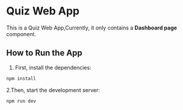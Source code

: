 # Quiz Web App

This is a Quiz Web App,Currently, it only contains a **Dashboard page** component.

## How to Run the App

1. First, install the dependencies:

```bash
npm install
```
2.Then, start the development server:

```bash
npm run dev
